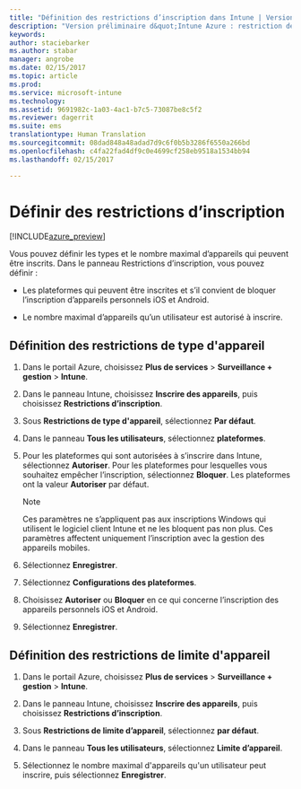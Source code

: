 ```yaml
---
title: "Définition des restrictions d’inscription dans Intune | Version préliminaire d’Intune Azure | Microsoft Docs"
description: "Version préliminaire d&quot;Intune Azure : restriction de l’inscription par la plateforme et définition d’une limite d’inscriptions d’appareils dans Intune. "
keywords: 
author: staciebarker
ms.author: stabar
manager: angrobe
ms.date: 02/15/2017
ms.topic: article
ms.prod: 
ms.service: microsoft-intune
ms.technology: 
ms.assetid: 9691982c-1a03-4ac1-b7c5-73087be8c5f2
ms.reviewer: dagerrit
ms.suite: ems
translationtype: Human Translation
ms.sourcegitcommit: 08dad848a48adad7d9c6f0b5b3286f6550a266bd
ms.openlocfilehash: c4fa22fad4df9c0e4699cf258eb9518a1534bb94
ms.lasthandoff: 02/15/2017

---
```


# <a name="set-enrollment-restrictions"></a>Définir des restrictions d’inscription 

[!INCLUDE[azure_preview](../includes/azure_preview.md)]

Vous pouvez définir les types et le nombre maximal d’appareils qui peuvent être inscrits. Dans le panneau Restrictions d’inscription, vous pouvez définir :

- Les plateformes qui peuvent être inscrites et s’il convient de bloquer l’inscription d’appareils personnels iOS et Android.

- Le nombre maximal d’appareils qu’un utilisateur est autorisé à inscrire.

## <a name="set-device-type-restrictions"></a>Définition des restrictions de type d'appareil

1. Dans le portail Azure, choisissez **Plus de services** > **Surveillance + gestion** > **Intune**.

2. Dans le panneau Intune, choisissez **Inscrire des appareils**, puis choisissez **Restrictions d’inscription**.

3. Sous **Restrictions de type d'appareil**, sélectionnez **Par défaut**.

4. Dans le panneau **Tous les utilisateurs**, sélectionnez **plateformes**.

5. Pour les plateformes qui sont autorisées à s’inscrire dans Intune, sélectionnez **Autoriser**. Pour les plateformes pour lesquelles vous souhaitez empêcher l’inscription, sélectionnez **Bloquer**. Les plateformes ont la valeur **Autoriser** par défaut. 

    >[!NOTE]
    >Ces paramètres ne s’appliquent pas aux inscriptions Windows qui utilisent le logiciel client Intune et ne les bloquent pas non plus. Ces paramètres affectent uniquement l’inscription avec la gestion des appareils mobiles. 

6. Sélectionnez **Enregistrer**.

7. Sélectionnez **Configurations des plateformes**.

8. Choisissez **Autoriser** ou **Bloquer** en ce qui concerne l’inscription des appareils personnels iOS et Android.

9. Sélectionnez **Enregistrer**.

## <a name="set-device-limit-restrictions"></a>Définition des restrictions de limite d'appareil

1. Dans le portail Azure, choisissez **Plus de services** > **Surveillance + gestion** > **Intune**.

2. Dans le panneau Intune, choisissez **Inscrire des appareils**, puis choisissez **Restrictions d’inscription**.

3. Sous **Restrictions de limite d’appareil**, sélectionnez **par défaut**.

4. Dans le panneau **Tous les utilisateurs**, sélectionnez **Limite d’appareil**.

5. Sélectionnez le nombre maximal d'appareils qu'un utilisateur peut inscrire, puis sélectionnez **Enregistrer**.

